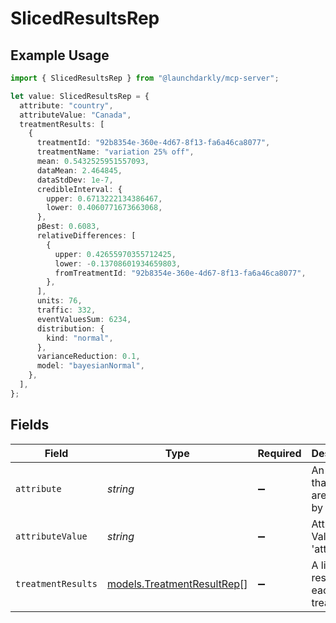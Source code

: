 # SlicedResultsRep

## Example Usage

```typescript
import { SlicedResultsRep } from "@launchdarkly/mcp-server";

let value: SlicedResultsRep = {
  attribute: "country",
  attributeValue: "Canada",
  treatmentResults: [
    {
      treatmentId: "92b8354e-360e-4d67-8f13-fa6a46ca8077",
      treatmentName: "variation 25% off",
      mean: 0.5432525951557093,
      dataMean: 2.464845,
      dataStdDev: 1e-7,
      credibleInterval: {
        upper: 0.6713222134386467,
        lower: 0.4060771673663068,
      },
      pBest: 0.6083,
      relativeDifferences: [
        {
          upper: 0.42655970355712425,
          lower: -0.13708601934659803,
          fromTreatmentId: "92b8354e-360e-4d67-8f13-fa6a46ca8077",
        },
      ],
      units: 76,
      traffic: 332,
      eventValuesSum: 6234,
      distribution: {
        kind: "normal",
      },
      varianceReduction: 0.1,
      model: "bayesianNormal",
    },
  ],
};
```

## Fields

| Field                                                          | Type                                                           | Required                                                       | Description                                                    | Example                                                        |
| -------------------------------------------------------------- | -------------------------------------------------------------- | -------------------------------------------------------------- | -------------------------------------------------------------- | -------------------------------------------------------------- |
| `attribute`                                                    | *string*                                                       | :heavy_minus_sign:                                             | An attribute that results are sliced by                        | country                                                        |
| `attributeValue`                                               | *string*                                                       | :heavy_minus_sign:                                             | Attribute Value for 'attribute'                                | Canada                                                         |
| `treatmentResults`                                             | [models.TreatmentResultRep](../models/treatmentresultrep.md)[] | :heavy_minus_sign:                                             | A list of the results for each treatment                       |                                                                |